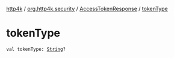 [http4k](../../index.md) / [org.http4k.security](../index.md) / [AccessTokenResponse](index.md) / [tokenType](./token-type.md)

# tokenType

`val tokenType: `[`String`](https://kotlinlang.org/api/latest/jvm/stdlib/kotlin/-string/index.html)`?`